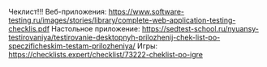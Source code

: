   Чеклист!!!
Веб-приложения: https://www.software-testing.ru/images/stories/library/complete-web-application-testing-checklis.pdf
Настольное приложение: https://sedtest-school.ru/nyuansy-testirovaniya/testirovanie-desktopnyh-prilozhenij-chek-list-po-speczificheskim-testam-prilozheniya/
Игры: https://checklists.expert/checklist/73222-cheklist-po-igre
